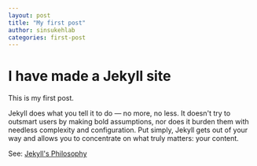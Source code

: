```yaml
---
layout: post
title: "My first post"
author: sinsukehlab
categories: first-post
---
```

# I have made a Jekyll site
This is my first post.

Jekyll does what you tell it to do &mdash; no more, no less. It doesn't try to outsmart users by making bold assumptions, nor does it burden them with needless complexity and configuration. Put simply, Jekyll gets out of your way and allows you to concentrate on what truly matters: your content.

See: [Jekyll's Philosophy](https://jekyllrb.com/philosophy/)
